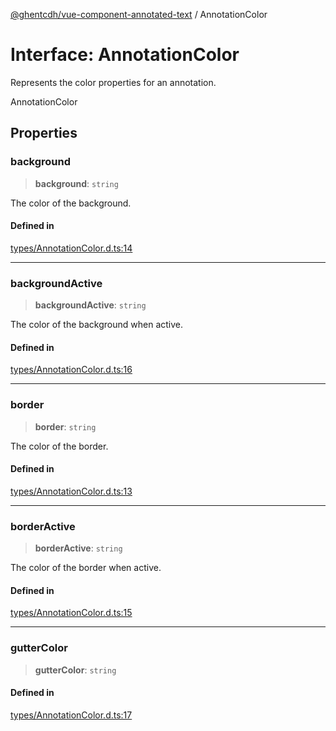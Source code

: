 [@ghentcdh/vue-component-annotated-text](../globals.md) / AnnotationColor

# Interface: AnnotationColor

Represents the color properties for an annotation.

 AnnotationColor

## Properties

### background

> **background**: `string`

The color of the background.

#### Defined in

[types/AnnotationColor.d.ts:14](https://github.com/GhentCDH/vue_component_annotated_text/blob/d7fbb39b834198d0e930e690be57398881a7bf81/src/types/AnnotationColor.d.ts#L14)

***

### backgroundActive

> **backgroundActive**: `string`

The color of the background when active.

#### Defined in

[types/AnnotationColor.d.ts:16](https://github.com/GhentCDH/vue_component_annotated_text/blob/d7fbb39b834198d0e930e690be57398881a7bf81/src/types/AnnotationColor.d.ts#L16)

***

### border

> **border**: `string`

The color of the border.

#### Defined in

[types/AnnotationColor.d.ts:13](https://github.com/GhentCDH/vue_component_annotated_text/blob/d7fbb39b834198d0e930e690be57398881a7bf81/src/types/AnnotationColor.d.ts#L13)

***

### borderActive

> **borderActive**: `string`

The color of the border when active.

#### Defined in

[types/AnnotationColor.d.ts:15](https://github.com/GhentCDH/vue_component_annotated_text/blob/d7fbb39b834198d0e930e690be57398881a7bf81/src/types/AnnotationColor.d.ts#L15)

***

### gutterColor

> **gutterColor**: `string`

#### Defined in

[types/AnnotationColor.d.ts:17](https://github.com/GhentCDH/vue_component_annotated_text/blob/d7fbb39b834198d0e930e690be57398881a7bf81/src/types/AnnotationColor.d.ts#L17)
